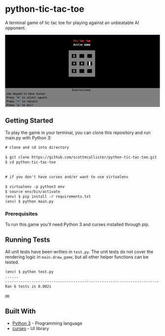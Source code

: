 # python-tic-tac-toe

A terminal game of tic tac toe for playing against an unbeatable AI opponent.

<p align="center">
    <img src="screen.png" style="margin: auto;" >
</p>

## Getting Started

To play the game in your terminal, you can clone this repository and run main.py with Python 3:

```
# clone and cd into directory

$ git clone https://github.com/scottmcallister/python-tic-tac-toe.git
$ cd python-tic-tac-toe


# if you don't have curses and/or want to use virtualenv

$ virtualenv -p python3 env
$ source env/bin/activate
(env) $ pip install -r requirements.txt
(env) $ python main.py
```

### Prerequisites

To run this game you'll need Python 3 and curses installed through pip. 

## Running Tests

All unit tests have been written in `test.py`. The unit tests do not cover the rendering logic in `main.draw_game`, but all other helper functions can be tested. 

```
(env) $ python test.py
......
----------------------------------------------------------------------
Ran 6 tests in 0.002s

OK
```

## Built With

* [Python 3](https://www.python.org/) - Programming language
* [curses](https://docs.python.org/3/howto/curses.html) - UI library
